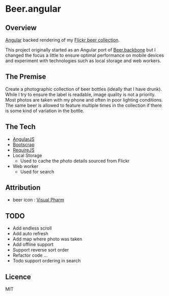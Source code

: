 # Beer.angular

Overview
--------
[Angular](http://angularjs.org/) backed rendering of my [Flickr beer collection](http://www.flickr.com/photos/cavenagh/sets/72157625277593652/with/9631336651/).  

This project originally started as an Angular port of [Beer.backbone](https://www.github.com/o-sam-o/Beer.backbone) 
but I changed the focus a little to ensure optimal performance on mobile 
devices and experiment with technologies such as local storage and web workers.

The Premise
-----------
Create a photographic collection of beer bottles (ideally that I have drunk).
While I try to ensure the label is readable, image quality is not a priority.
Most photos are taken with my phone and often in poor lighting conditions.
The same beer is allowed to feature multiple times in the collection if there is some kind
of variation in the bottle.

The Tech
--------
* [AngularJS](http://angularjs.org/)
* [Bootscrap](http://getbootstrap.com/)
* [RequireJS](http://requirejs.org/)
* Local Storage
    - Used to cache the photo details sourced from Flickr
* Web worker
    - Used for search

Attribution
-----------
* beer icon : [Visual Pharm](http://www.visualpharm.com)

TODO
----
* Add endless scroll
* Add auto refresh
* Add map where photo was taken
* Add offline support
* Support reverse sort order
* Refactor code ...
* Todo support ordering in search

Licence
-------
MIT

